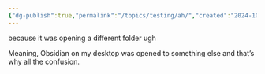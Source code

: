 ```yaml
---
{"dg-publish":true,"permalink":"/topics/testing/ah/","created":"2024-10-13T16:00:24.531-04:00","updated":"2024-10-13T16:07:06.000-04:00"}
---
```


because it was opening a different folder ugh

Meaning, Obsidian on my desktop was opened to something else and that’s why all the confusion.

